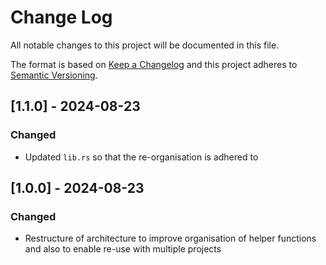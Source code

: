 # Change Log

All notable changes to this project will be documented in this file.

The format is based on [Keep a Changelog](http://keepachangelog.com/)
and this project adheres to [Semantic Versioning](http://semver.org/).

## [1.1.0] - 2024-08-23

### Changed

- Updated `lib.rs` so that the re-organisation is adhered to

## [1.0.0] - 2024-08-23

### Changed

- Restructure of architecture to improve organisation of helper functions and also to enable re-use with multiple projects
